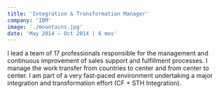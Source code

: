 ```yaml
---
title: 'Integration & Transformation Manager'
company: 'IBM'
image: './mountains.jpg'
date: 'May 2014 – Oct 2014 | 6 mos'
---
```


I lead a team of 17 professionals responsible for the management and continuous improvement of sales support and fulfillment processes.
I manage the work transfer from countries to center and from center to center.
I am part of a very fast-paced environment undertaking a major integration and transformation effort (CF + STH Integration).
